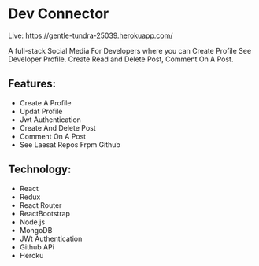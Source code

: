 <h1> Dev Connector </h1>

Live: https://gentle-tundra-25039.herokuapp.com/

A full-stack Social Media For Developers where you can Create Profile See Developer Profile. Create Read and Delete Post, Comment On A Post.

<h2> Features: </h2>

<ul>
  <li>Create A Profile</li>
  <li>Updat Profile</li>
  <li>Jwt Authentication</li>
  <li>Create And Delete Post</li>
  <li>Comment On A Post</li>
  <li>See Laesat Repos Frpm Github</li>
 
</ul>

<h2> Technology: </h2>
<ul>
  <li> React</li>
  <li>Redux</li>
  <li>React Router</li>
  <li>ReactBootstrap</li>
  <li>Node.js</li>
  <li>MongoDB</li>
  <li>JWt Authentication</li>
  <li>Github APi</li>
 <li>Heroku</li>
</ul>
